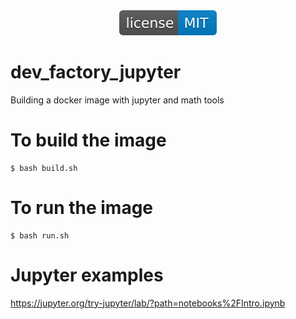 <div align="center">
    <img src="images/license-MIT-blue.svg">
</div>




# dev_factory_jupyter
Building a docker image with jupyter and math tools




# To build the image
```
$ bash build.sh
```




# To run the image
```
$ bash run.sh
```




# Jupyter examples
https://jupyter.org/try-jupyter/lab/?path=notebooks%2FIntro.ipynb


